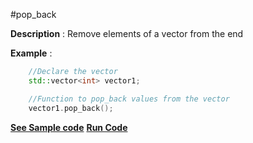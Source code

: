 #pop_back

**Description** : Remove elements of a vector from the end

**Example** :
```cpp
    //Declare the vector
    std::vector<int> vector1;

    //Function to pop_back values from the vector
    vector1.pop_back();

```
**[See Sample code](../snippets/vector/pop_back.cpp)**
**[Run Code](https://rextester.com/PZCE91278)**
